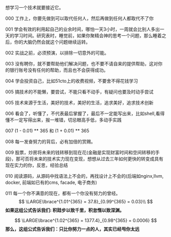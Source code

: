 想学习一个技术就要接近它。

000 工作上，你要先做到可以取代任何人，然后再做到任何人都取代不了你

001 学会有效的利用起自己的业余时间，哪怕一天3小时，一周就会比别人多出一天的学习时间。研究表时，睡觉前，如果你聚精会神的思考一个问题，那么睡着之后，你的大脑仍然会就这个问题继续运转。

002 实战之前，必须预演，以排除一切意外的可能。

003 没有聘你，就不要帮助他们解决问题，也不要不请自来的提供帮助，这对你的银行账号没有任何的帮助，而且也不会获得成功。

004 学会投资自己，比如51cto上的收费视频，不要舍不得花钱学习

005 搞技术的不能懒，要尝试，不能只看不动手，有疑问也要及时动手尝试

005 技术来源于生活，美好的技术，美好的生活，追求美好，追求技术创新

006 看会了，听懂了，不代表最后掌握了，最后不一定能写出来，比如shell,看得懂不一定写得出来，报一堆错，切忌眼高手低，多动手实践

007 (1 - 0.01) ** 365 和 (1 + 0.01) ** 365

008 每一发奋努力的背后，必有加倍的赏赐。

009 股票，炒房将未来的钱转移到现在花(金融是实现财富时间和空间转移的手段)，那可否将未来的技术实力现在变现，想想从过去三年如何更快的转变成具有现在实力的你，反思，经验总结

010 阅读源码，从源码中找语法上不会的，再找设计上不会的(后端如nginx,llvm, docker, 前端如已有的cms, facade, 电子商务)

011 每一个你不满意的现在，都有一个你没有努力的曾经。
$$
\LARGE\lbrace^{1.01^{365} = 37.8}_{0.99^{365} = 0.03}\\
$$
**如果这组公式告诉我们: 积跬步以致千里，积怠惰以致深渊。**


$$
\LARGE\lbrace^{1.02^{365} = 1377.4}_{0.98^{365} = 0.0006}
$$
**那么，这组公式告诉我们：只比你努力一点的人，其实已经甩你太远**